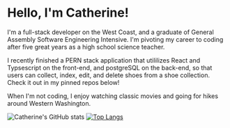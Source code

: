 

<!---
CCMatson/CCMatson is a ✨ special ✨ repository because its `README.md` (this file) appears on your GitHub profile.
You can click the Preview link to take a look at your changes.
--->
# Hello, I'm Catherine!

<!-- ![catherine](https://user-images.githubusercontent.com/118697436/210265383-fa6381c4-0779-4635-802f-df1e3b4fb4cd.png) -->

I'm a full-stack developer on the West Coast, and a graduate of General Assembly Software Engineering Intensive. I'm pivoting my career to coding after five great years as a high school science teacher.

I recently finished a PERN stack application that utililizes React and Typsescript on the front-end, and postgreSQL on the back-end, so that users can collect, index, edit, and delete shoes from a shoe collection. Check it out in my pinned repos below!

When I'm not coding, I enjoy watching classic movies and going for hikes around Western Washington.

![Catherine's GitHub stats](https://github-readme-stats.vercel.app/api?username=ccmatson&hide=stars&show_icons=true&theme=transparent)
[![Top Langs](https://github-readme-stats.vercel.app/api/top-langs/?username=ccmatson&layout=compact)](https://github.com/ccmatson/github-readme-stats)

